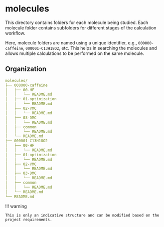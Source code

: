 # molecules

This directory contains folders for each molecule being studied. Each molecule folder contains subfolders for different stages of the calculation workflow.

Here, molecule folders are named using a unique identifier, e.g., `000000-caffeine`, `000001-C13H18O2`, etc. This helps in searching the molecules and allows multiple calculations to be performed on the same molecule.


## Organization

``` yaml
molecules/
├── 000000-caffeine
│   ├── 00-HF
│   │   └── README.md
│   ├── 01-optimization
│   │   └── README.md
│   ├── 02-VMC
│   │   └── README.md
│   ├── 03-DMC
│   │   └── README.md
│   ├── common
│   │   └── README.md
│   └── README.md
├── 000001-C13H18O2
│   ├── 00-HF
│   │   └── README.md
│   ├── 01-optimization
│   │   └── README.md
│   ├── 02-VMC
│   │   └── README.md
│   ├── 03-DMC
│   │   └── README.md
│   ├── common
│   │   └── README.md
│   └── README.md
└── README.md
```

!!! warning

    This is only an indicative structure and can be modified based on the project requirements.